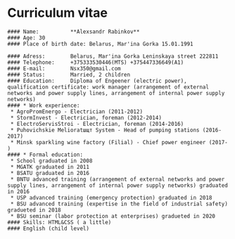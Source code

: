 # **Curriculum vitae**

    #### Name:          **Alexsandr Rabinkov**
    #### Age: 30
    #### Place of birth date: Belarus, Mar'ina Gorka 15.01.1991

    #### Adress:        Belarus, Mar'ina Gorka Leninskaya street 222811
    #### Telephone:     +375333530446(MTS) +375447336649(A1)
    #### E-mail:        Nsx350@gmail.com
    #### Status:        Married, 2 children
    #### Education:     Diploma of Engeener (electric power), qualification certificate: work manager (arrangement of external networks and power supply lines, arrangement of internal power supply networks)
    #### * Work experience:
     * AgroPromEnergo - Electrician (2011-2012)
     * StormInvest - Electrician, foreman (2012-2014)
     * ElectroServisStroi - Electrician, foreman (2014-2016)
     * Puhovichskie Melioratшщт System - Head of pumping stations (2016-2017)
     * Minsk sparkling wine factory (Filial) - Chief power engineer (2017- )
    #### * Formal education:
     * School graduated in 2008
     * MGATK graduated in 2011
     * BSATU graduated in 2016
     * BNTU advanced training (arrangement of external networks and power supply lines, arrangement of internal power supply networks) graduated in 2016
     * USP advanced training (emergency protection) graduated in 2018
     * BSU advanced training (expertise in the field of industrial safety) gradueted in 2018
     * BSU seminar (labor protection at enterprises) gradueted in 2020
    #### Skills: HTML&CSS ( a little)
    #### English (child level)
